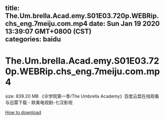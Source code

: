 
title: The.Um.brella.Acad.emy.S01E03.720p.WEBRip.chs_eng.7meiju.com.mp4
date: Sun Jan 19 2020 13:39:07 GMT+0800 (CST)    
categories: baidu
---

# The.Um.brella.Acad.emy.S01E03.720p.WEBRip.chs_eng.7meiju.com.mp4
size: 839.20 MB
 《伞学院第一季/The Umbrella Academy》百度云盘在线观看与迅雷下载 - 欧美电视剧-七汉影视
 

[How to download](https://bpcam.bemobtrk.com/go/2ceec3aa-1ca2-46d6-b9ff-aaa5c184517c?jno=5126)